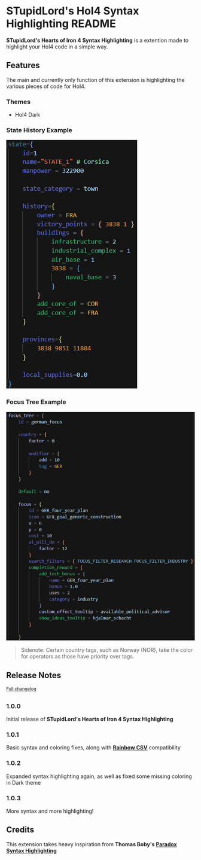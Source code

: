 # STupidLord's HoI4 Syntax Highlighting README

**STupidLord's Hearts of Iron 4 Syntax Highlighting** is a extention made to highlight your HoI4 code in a simple way.

## Features

The main and currently only function of this extension is highlighting the various pieces of code for HoI4.

### Themes
- HoI4 Dark

### State History Example
![State History Highlighting](images/state-history-example.png)

### Focus Tree Example
![Focus Tree Highlighting](images/focus-tree-example.png)

> Sidenote: Certain country tags, such as Norway \(NOR\), take the color for operators as those have priority over tags.

## Release Notes

<sup>[Full changelog](https://github.com/STupidLord/stupidlord.hoi4-syntax/blob/master/CHANGELOG.md)</sup>

### 1.0.0

Initial release of **STupidLord's Hearts of Iron 4 Syntax Highlighting**

### 1.0.1

Basic syntax and coloring fixes, along with **[Rainbow CSV](https://marketplace.visualstudio.com/items?itemName=mechatroner.rainbow-csv)** compatibility

### 1.0.2

Expanded syntax highlighting again, as well as fixed some missing coloring in Dark theme

### 1.0.3

More syntax and more highlighting!

## Credits

This extension takes heavy inspiration from **Thomas Boby's [Paradox Syntax Highlighting](https://github.com/cwtools/paradox-syntax)**